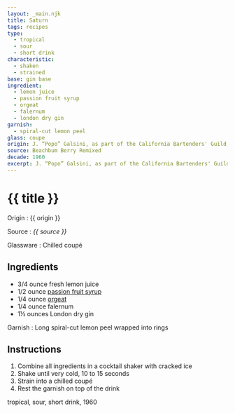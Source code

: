 ```yaml
---
layout: _main.njk
title: Saturn
tags: recipes
type:
  - tropical
  - sour
  - short drink
characteristic:
  - shaken
  - strained
base: gin base
ingredient:
  - lemon juice
  - passion fruit syrup
  - orgeat
  - falernum
  - london dry gin
garnish:
  - spiral-cut lemon peel
glass: coupe
origin: J. “Popo” Galsini, as part of the California Bartenders' Guild, won the International Bartender's Association World Championship with this recipe in 1967.
source: Beachbum Berry Remixed
decade: 1960
excerpt: J. “Popo” Galsini, as part of the California Bartenders' Guild, won the International Bartender's Association World Championship with this recipe in 1967.
---
```

<!-- markdownlint-disable MD025 -->
# {{ title }}
<!-- markdownlint-enable MD025 -->

Origin
  : {{ origin }}

Source
  : <cite><span data-pagefind-filter="Source">{{ source }}</span></cite>

Glassware
  : Chilled coupé

## Ingredients

* 3/4 ounce fresh lemon juice
* 1/2 ounce [passion fruit syrup](/mixes/passion-fruit-syrup)
* 1/4 ounce [orgeat](/mixes/orgeat/)
* 1/4 ounce falernum
* 1&frac12; ounces London dry gin

Garnish
  : Long spiral-cut lemon peel wrapped into rings

## Instructions

1. Combine all ingredients in a cocktail shaker with cracked ice
2. Shake until very cold, 10 to 15 seconds
3. Strain into a chilled coupé
4. Rest the garnish on top of the drink

<div
  class="sr-only"
  data-cat[0]="Drink"
  data-type[0]="Tropical"
  data-type[1]="Sour"
  data-type[2]="Short drink"
  data-char[0]="Shaken"
  data-char[1]="Strained"
  data-base[0]="Gin"
  data-ingredient[0]="Lemon juice"
  data-ingredient[1]="Passion fruit syrup"
  data-ingredient[2]="Orgeat"
  data-ingredient[3]="Falernum"
  data-ingredient[4]="Gin, London dry"
  data-origin[0]="J. “Popo” Galsini"
  data-glass[0]="Coupé"
  data-garnish[0]="Lemon peel"
  data-garnish[1]="Lemon peel, long spiral-cut"
  data-decade[0]="1960"
  data-pagefind-filter="
    Category[data-cat[0]],
    Type[data-type[0]],
    Type[data-type[1]],
    Type[data-type[2]],
    Characteristic[data-char[0]],
    Characteristic[data-char[1]],
    Base[data-base[0]],
    Ingredient[data-ingredient[0]],
    Ingredient[data-ingredient[1]],
    Ingredient[data-ingredient[2]],
    Ingredient[data-ingredient[3]],
    Ingredient[data-ingredient[4]],
    Origin[data-origin[0]],
    Glassware[data-glass[0]],
    Garnish[data-garnish[0]],
    Garnish[data-garnish[1]],
    Decade[data-decade[0]]
  "
>
</div>

<div class="keywords" aria-hidden>tropical, sour, short drink, 1960</div>
